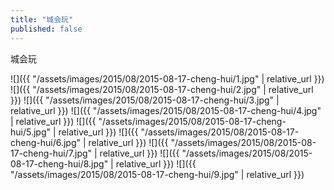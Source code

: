 ```yaml
---
title: "城会玩"
published: false
---
```

城会玩



![]({{ "/assets/images/2015/08/2015-08-17-cheng-hui/1.jpg" | relative_url }})
![]({{ "/assets/images/2015/08/2015-08-17-cheng-hui/2.jpg" | relative_url }})
![]({{ "/assets/images/2015/08/2015-08-17-cheng-hui/3.jpg" | relative_url }})
![]({{ "/assets/images/2015/08/2015-08-17-cheng-hui/4.jpg" | relative_url }})
![]({{ "/assets/images/2015/08/2015-08-17-cheng-hui/5.jpg" | relative_url }})
![]({{ "/assets/images/2015/08/2015-08-17-cheng-hui/6.jpg" | relative_url }})
![]({{ "/assets/images/2015/08/2015-08-17-cheng-hui/7.jpg" | relative_url }})
![]({{ "/assets/images/2015/08/2015-08-17-cheng-hui/8.jpg" | relative_url }})
![]({{ "/assets/images/2015/08/2015-08-17-cheng-hui/9.jpg" | relative_url }})
